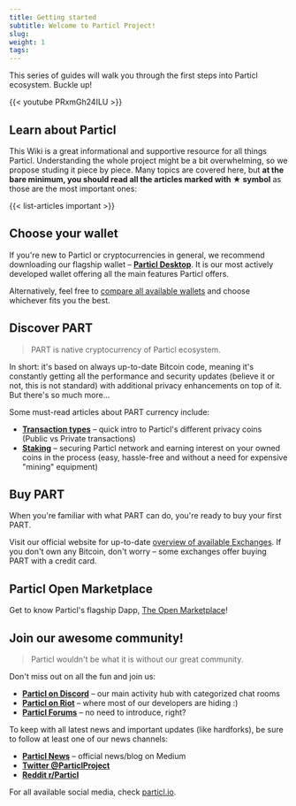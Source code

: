 ```yaml
---
title: Getting started
subtitle: Welcome to Particl Project!
slug:
weight: 1
tags:
---
```


This series of guides will walk you through the first steps into Particl ecosystem. Buckle up!

{{< youtube PRxmGh24ILU >}}


## Learn about Particl

This Wiki is a great informational and supportive resource for all things Particl. Understanding the whole project might be a bit overwhelming, so we propose studing it piece by piece. Many topics are covered here, but **at the bare minimum, you should read all the articles marked with ★ symbol** as those are the most important ones:

<!-- Ouputs list of articles tagged with "important" tag: -->
{{< list-articles important >}}

## Choose your wallet

If you're new to Particl or cryptocurrencies in general, we recommend downloading our flagship wallet – **[Particl Desktop](/tutorial/particl-desktop/)**. It is our most actively developed wallet offering all the main features Particl offers.

Alternatively, feel free to [compare all available wallets](/learn/wallets/#comparison) and choose whichever fits you the best.


## Discover PART

> PART is native cryptocurrency of Particl ecosystem.

In short: it's based on always up-to-date Bitcoin code, meaning it's constantly getting all the performance and security updates (believe it or not, this is not standard) with additional privacy enhancements on top of it. But there's so much more...

Some must-read articles about PART currency include:

- **[Transaction types](/learn/transaction-types/)** – quick intro to Particl's different privacy coins (Public vs Private transactions)
- **[Staking](/learn/staking/intro/)** – securing Particl network and earning interest on your owned coins in the process (easy, hassle-free and without a need for expensive "mining" equipment)


## Buy PART

When you're familiar with what PART can do, you're ready to buy your first PART.

Visit our official website for up-to-date [overview of available Exchanges](https://particl.io/part-exchanges). If you don't own any Bitcoin, don't worry – some exchanges offer buying PART with a credit card.


## Particl Open Marketplace

Get to know Particl's flagship Dapp, [The Open Marketplace](/learn/market/intro/)!


## Join our awesome community!

> Particl wouldn't be what it is without our great community.

Don't miss out on all the fun and join us:

- **[Particl on Discord](https://discord.me/particl)** – our main activity hub with categorized chat rooms
- **[Particl on Riot](https://riot.im/app/#/room/#particl:matrix.org)** – where most of our developers are hiding :)
- **[Particl Forums](https://particl.community)** – no need to introduce, right?

To keep with all latest news and important updates (like hardforks), be sure to follow at least one of our news channels:

- **[Particl News](https://particl.news)** – official news/blog on Medium
- **[Twitter @ParticlProject](https://twitter.com/particlproject)**
- **[Reddit r/Particl](https://www.reddit.com/r/Particl/)**

For all available social media, check [particl.io](https://particl.io/).